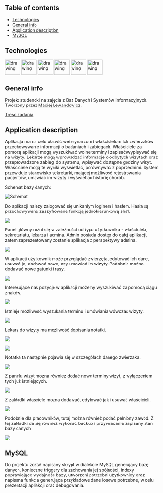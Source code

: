 ## Table of contents
* [Technologies](#technologies)
* [General info](#general-info)
* [Application description](#application-description)
* [MySQL](#mySQL)
	

## Technologies
<img src="https://hsto.org/webt/rg/a1/3b/rga13bp-mbl4ljkpbd-fuu6pzfw.png" alt="drawing" height=50px/>
<img src="https://vignette.wikia.nocookie.net/jfx/images/5/5a/JavaFXIsland600x300.png/revision/latest?cb=20070917150551" alt="drawing" height=50px/>
<img src="https://i0.wp.com/gluonhq.com/wp-content/uploads/2015/02/SceneBuilderLogo.png?fit=781%2C781&ssl=1" alt="drawing" height=50px/>
<img src="https://www.techcentral.ie/wp-content/uploads/2019/07/Java_jdk_logo_web-372x210.jpg" alt="drawing" height=50px/>
<img src="https://upload.wikimedia.org/wikipedia/en/thumb/6/62/MySQL.svg/1920px-MySQL.svg.png" alt="drawing" height=50px/> 
<img src="https://upload.wikimedia.org/wikipedia/commons/thumb/d/d5/IntelliJ_IDEA_Logo.svg/1024px-IntelliJ_IDEA_Logo.svg.png" alt="drawing" height=50px/> 



## General info
Projekt studencki na zajęcia z Baz Danych i Systemów Informacyjnych.
Tworzony przez [Maciej Lewandowicz](https://github.com/sasuke5055).

[Tresc zadania](https://cs.pwr.edu.pl/syga/arch/w2019/db/Lab_projekt.pdf)

## Application description
Aplikacja ma na celu ułatwić weterynarzom i właścicielom ich zwierzaków przechowywanie informacji o badaniach i 
zabiegach. Właściciele za pomocą aplikacji mogą wyszukiwać wolne terminy i zapisać/wypisywać się na wizyty. 
Lekarze mogą wprowadzać informacje o odbytych wizytach oraz przeprowadzone zabiegi do systemu, 
wpisywać dostępne godziny wizyt. Właściciele mogą te wyniki wyświetlać, porównywać z poprzednimi. 
System przewiduje stanowisko sekretarki, mającej możliwość rejestrowania pacjentów, umawiać im wizyty 
i wyświetlać historię chorób.

Schemat bazy danych:

![Schemat](images/diagram.png)

Do aplikacji nalezy zalogować się unikanlym loginem i hasłem. Hasła są przechowywane zaszyfrowane funkcją jednokierunkową sha1.

![](images/logowanie.png)

Panel główny różni się w zależności od typu użytkownika - właściciela, sekretariatu, lekarza i admina. 
Admin posiada dostęp do całej aplikacji, zatem zaprezentowany zostanie aplikacja z perspektywy admina.

![](images/w1.png)

W aplikacji użytkownik może przeglądać zwierzęta, edytować ich dane, usuwać je, dodawać nowe, czy umawiać im wizyty.
Podobnie można dodawać nowe gatunki i rasy.

![](images/w2.png)

Interesujące nas pozycje w aplikacji możemy wyszukiwać za pomocą ciągu znaków.


![](images/gif.gif)

Istnieje możliwosć wyszukania terminu i umówiania wówczas wizyty. 


![](images/w4.png)

Lekarz do wizyty ma możliwość dopisania notatki.

![](images/w5.png)

![](images/w55.png)

Notatka ta następnie pojawia się w szczegółach danego zwierzaka.

![](images/w555.png)

Z panelu wizyt można również dodać nowe terminy wizyt, z wyłączeniem tych już istniejących.

![](images/w6.png)

Z zakładki właściele można dodawać, edytować jak i usuwać właścicieli.

![](images/w7.png)

Podobnie dla pracowników, tutaj można również podać pełniony zawód. 
Z tej zakładki da się również wykonać backup i przywracanie zapisany stan bazy danych

![](images/w8.png)

## MySQL
Do projektu został napisany skrypt w dialekcie MySQL generujący bazę danych, konieczne triggery dla zachowania jej spójności,
indexy poprawiające wydajność bazy, utworzeni potrzebni użytkownicy oraz napisana funkcja generująca przykładowe dane 
losowe potrzebne, w celu prezentacji apliakcji oraz debugowania.
